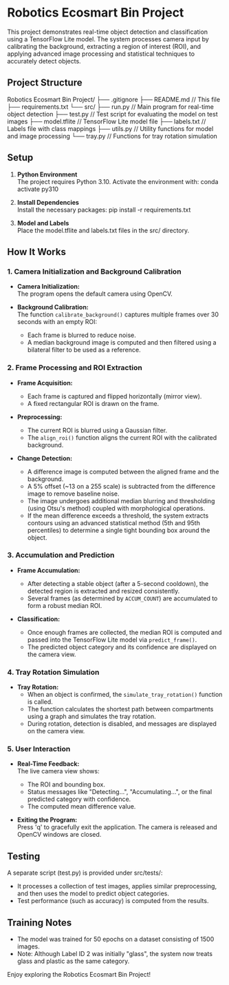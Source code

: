 # Robotics Ecosmart Bin Project

This project demonstrates real-time object detection and classification using a TensorFlow Lite model. The system processes camera input by calibrating the background, extracting a region of interest (ROI), and applying advanced image processing and statistical techniques to accurately detect objects.

## Project Structure

Robotics Ecosmart Bin Project/
├── .gitignore
├── README.md // This file
├── requirements.txt
└── src/
├── run.py // Main program for real-time object detection
├── test.py // Test script for evaluating the model on test images
├── model.tflite // TensorFlow Lite model file
├── labels.txt // Labels file with class mappings
├── utils.py // Utility functions for model and image processing
└── tray.py // Functions for tray rotation simulation

## Setup

1. **Python Environment**  
   The project requires Python 3.10. Activate the environment with:
   conda activate py310

2. **Install Dependencies**  
   Install the necessary packages:
   pip install -r requirements.txt

3. **Model and Labels**  
   Place the model.tflite and labels.txt files in the src/ directory.

## How It Works

### 1. Camera Initialization and Background Calibration

-   **Camera Initialization:**  
    The program opens the default camera using OpenCV.

-   **Background Calibration:**  
    The function `calibrate_background()` captures multiple frames over 30 seconds with an empty ROI:
    -   Each frame is blurred to reduce noise.
    -   A median background image is computed and then filtered using a bilateral filter to be used as a reference.

### 2. Frame Processing and ROI Extraction

-   **Frame Acquisition:**

    -   Each frame is captured and flipped horizontally (mirror view).
    -   A fixed rectangular ROI is drawn on the frame.

-   **Preprocessing:**

    -   The current ROI is blurred using a Gaussian filter.
    -   The `align_roi()` function aligns the current ROI with the calibrated background.

-   **Change Detection:**
    -   A difference image is computed between the aligned frame and the background.
    -   A 5% offset (~13 on a 255 scale) is subtracted from the difference image to remove baseline noise.
    -   The image undergoes additional median blurring and thresholding (using Otsu's method) coupled with morphological operations.
    -   If the mean difference exceeds a threshold, the system extracts contours using an advanced statistical method (5th and 95th percentiles) to determine a single tight bounding box around the object.

### 3. Accumulation and Prediction

-   **Frame Accumulation:**

    -   After detecting a stable object (after a 5-second cooldown), the detected region is extracted and resized consistently.
    -   Several frames (as determined by `ACCUM_COUNT`) are accumulated to form a robust median ROI.

-   **Classification:**
    -   Once enough frames are collected, the median ROI is computed and passed into the TensorFlow Lite model via `predict_frame()`.
    -   The predicted object category and its confidence are displayed on the camera view.

### 4. Tray Rotation Simulation

-   **Tray Rotation:**
    -   When an object is confirmed, the `simulate_tray_rotation()` function is called.
    -   The function calculates the shortest path between compartments using a graph and simulates the tray rotation.
    -   During rotation, detection is disabled, and messages are displayed on the camera view.

### 5. User Interaction

-   **Real-Time Feedback:**  
    The live camera view shows:

    -   The ROI and bounding box.
    -   Status messages like "Detecting...", "Accumulating...", or the final predicted category with confidence.
    -   The computed mean difference value.

-   **Exiting the Program:**  
    Press 'q' to gracefully exit the application. The camera is released and OpenCV windows are closed.

## Testing

A separate script (test.py) is provided under src/tests/:

-   It processes a collection of test images, applies similar preprocessing, and then uses the model to predict object categories.
-   Test performance (such as accuracy) is computed from the results.

## Training Notes

-   The model was trained for 50 epochs on a dataset consisting of 1500 images.
-   Note: Although Label ID 2 was initially "glass", the system now treats glass and plastic as the same category.

Enjoy exploring the Robotics Ecosmart Bin Project!
